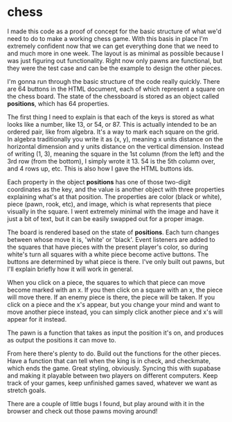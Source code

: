 # chess

I made this code as a proof of concept for the basic structure of what we'd need to do to make a working chess game. With this basis in place I'm extremely confident now that we can get everything done that we need to and much more in one week. The layout is as minimal as possible because I was just figuring out functionality. Right now only pawns are functional, but they were the test case and can be the example to design the other pieces.

I'm gonna run through the basic structure of the code really quickly. There are 64 buttons in the HTML document, each of which represent a square on the chess board. The state of the chessboard is stored as an object called **positions**, which has 64 properties.

The first thing I need to explain is that each of the keys is stored as what looks like a number, like 13, or 54, or 87. This is actually intended to be an ordered pair, like from algebra. It's a way to mark each square on the grid. In algebra traditionally you write it as (x, y), meaning x units distance on the horizontal dimension and y units distance on the vertical dimension. Instead of writing (1, 3), meaning the square in the 1st column (from the left) and the 3rd row (from the bottom), I simply wrote it 13. 54 is the 5th column over, and 4 rows up, etc. This is also how I gave the HTML buttons ids.

Each property in the object **positions** has one of those two-digit coordinates as the key, and the value is another object with three properties explaining what's at that position. The properties are color (black or white), piece (pawn, rook, etc), and image, which is what represents that piece visually in the square. I went extremely minimal with the image and have it just a bit of text, but it can be easily swapped out for a proper image.

The board is rendered based on the state of **positions**. Each turn changes between whose move it is, 'white' or 'black'. Event listeners are added to the squares that have pieces with the present player's color, so during white's turn all squares with a white piece become active buttons. The buttons are determined by what piece is there. I've only built out pawns, but I'll explain briefly how it will work in general.

When you click on a piece, the squares to which that piece can move become marked with an x. If you then click on a square with an x, the piece will move there. If an enemy piece is there, the piece will be taken. If you click on a piece and the x's appear, but you change your mind and want to move another piece instead, you can simply click another piece and x's will appear for it instead.

The pawn is a function that takes as input the position it's on, and produces as output the positions it can move to.

From here there's plenty to do. Build out the functions for the other pieces. Have a function that can tell when the king is in check, and checkmate, which ends the game. Great styling, obviously. Syncing this with supabase and making it playable between two players on different computers. Keep track of your games, keep unfinished games saved, whatever we want as stretch goals.

There are a couple of little bugs I found, but play around with it in the browser and check out those pawns moving around!